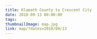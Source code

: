 ```yaml
---
title: Klamath County to Crescent City
date: 2018-09-13 00:00:00
tags:
thumbnailImage: map.jpg
link: map/?dates=2018/09/13
---
```

<!-- excerpt -->
